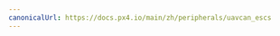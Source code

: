 ```yaml
---
canonicalUrl: https://docs.px4.io/main/zh/peripherals/uavcan_escs
---
```


<Redirect to="../dronecan/escs" />
